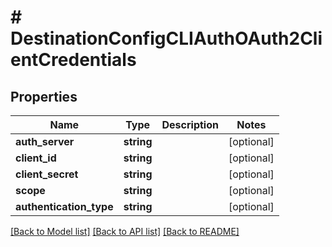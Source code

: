 # # DestinationConfigCLIAuthOAuth2ClientCredentials

## Properties

Name | Type | Description | Notes
------------ | ------------- | ------------- | -------------
**auth_server** | **string** |  | [optional]
**client_id** | **string** |  | [optional]
**client_secret** | **string** |  | [optional]
**scope** | **string** |  | [optional]
**authentication_type** | **string** |  | [optional]

[[Back to Model list]](../../README.md#models) [[Back to API list]](../../README.md#endpoints) [[Back to README]](../../README.md)
